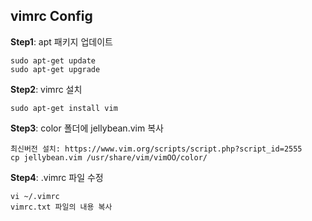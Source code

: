 ## vimrc Config
**Step1**: apt 패키지 업데이트
```
sudo apt-get update
sudo apt-get upgrade
```
**Step2**: vimrc 설치 
```
sudo apt-get install vim
```
**Step3**: color 폴더에 jellybean.vim 복사
```
최신버전 설치: https://www.vim.org/scripts/script.php?script_id=2555
cp jellybean.vim /usr/share/vim/vimOO/color/
```
**Step4**: .vimrc 파일 수정
```
vi ~/.vimrc
vimrc.txt 파일의 내용 복사
```
